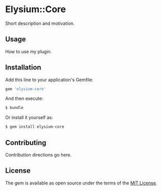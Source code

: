 # Elysium::Core
Short description and motivation.

## Usage
How to use my plugin.

## Installation
Add this line to your application's Gemfile:

```ruby
gem 'elysium-core'
```

And then execute:
```bash
$ bundle
```

Or install it yourself as:
```bash
$ gem install elysium-core
```

## Contributing
Contribution directions go here.

## License
The gem is available as open source under the terms of the [MIT License](http://opensource.org/licenses/MIT).
